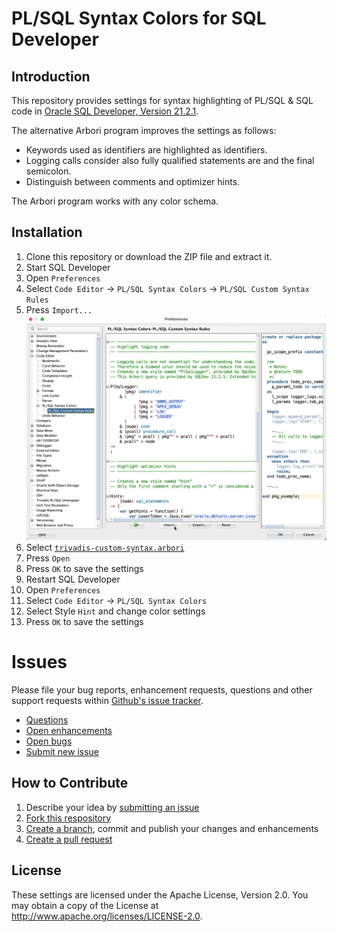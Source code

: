 # PL/SQL Syntax Colors for SQL Developer

## Introduction

This repository provides settings for syntax highlighting of PL/SQL & SQL code in [Oracle SQL Developer, Version 21.2.1](https://www.oracle.com/tools/downloads/sqldev-downloads.html).

The alternative Arbori program improves the settings as follows:

- Keywords used as identifiers are highlighted as identifiers.
- Logging calls consider also fully qualified statements are and the final semicolon.
- Distinguish between comments and optimizer hints.

The Arbori program works with any color schema.

## Installation

1. Clone this repository or download the ZIP file and extract it. 
2. Start SQL Developer
3. Open `Preferences`
4. Select `Code Editor` -> `PL/SQL Syntax Colors` -> `PL/SQL Custom Syntax Rules`
5. Press `Import...`
   ![PL/SQL Custom Syntax Rules](images/plsql-custom-syntax-rules.png)
6. Select [`trivadis-custom-syntax.arbori`](settings/trivadis-custom-syntax.arbori)
7. Press `Open`
8. Press `OK` to save the settings
9. Restart SQL Developer
10. Open `Preferences`
11. Select `Code Editor` -> `PL/SQL Syntax Colors`
12. Select Style `Hint` and change color settings
13. Press `OK` to save the settings


# Issues
Please file your bug reports, enhancement requests, questions and other support requests within [Github's issue tracker](https://help.github.com/articles/about-issues/).

* [Questions](https://github.com/Trivadis/plsql-syntax-colors/issues?q=is%3Aissue+label%3Aquestion)
* [Open enhancements](https://github.com/Trivadis/plsql-syntax-colors/issues?q=is%3Aopen+is%3Aissue+label%3Aenhancement)
* [Open bugs](https://github.com/Trivadis/plsql-syntax-colors/issues?q=is%3Aopen+is%3Aissue+label%3Abug)
* [Submit new issue](https://github.com/Trivadis/plsql-syntax-colors/issues/new)

## How to Contribute

1. Describe your idea by [submitting an issue](https://github.com/Trivadis/plsql-syntax-colors/issues/new)
2. [Fork this respository](https://github.com/Trivadis/plsql-syntax-colors/fork)
3. [Create a branch](https://help.github.com/articles/creating-and-deleting-branches-within-your-repository/), commit and publish your changes and enhancements
4. [Create a pull request](https://help.github.com/articles/creating-a-pull-request/)

## License

These settings are licensed under the Apache License, Version 2.0. You may obtain a copy of the License at <http://www.apache.org/licenses/LICENSE-2.0>.

